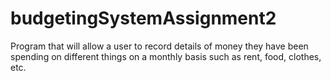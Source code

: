 # budgetingSystemAssignment2
Program that will allow a user to record details of money they have been spending on different things on a monthly basis such as rent, food, clothes, etc.
